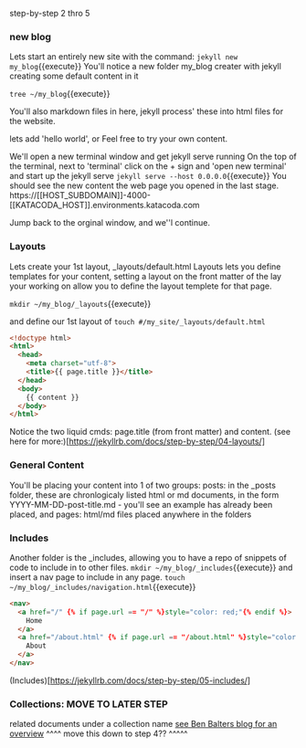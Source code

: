 step-by-step 2 thro 5

### new blog
Lets start an entirely new site with the command:
`jekyll new my_blog`{{execute}}
You'll notice a new folder my_blog creater with jekyll creating some default content in it

`tree ~/my_blog`{{execute}}

You'll also markdown files in here, jekyll process' these into html files for the website.



lets add 'hello world', or Feel free to try your own content.



We'll open a new terminal window and get jekyll serve running
On the top of the terminal, next to 'terminal' click on the + sign and 'open new terminal' 
and start up the jekyll serve
`jekyll serve --host 0.0.0.0`{{execute}}
You should see the new content the web page you opened in the last stage.
https://[[HOST_SUBDOMAIN]]-4000-[[KATACODA_HOST]].environments.katacoda.com

Jump back to the orginal window, and we''l continue.

### Layouts
Lets create your 1st layout, _layouts/default.html
Layouts lets you define templates for your content, setting a layout on the front matter of the lay your working on allow you to define the layout templete for that page.

`mkdir ~/my_blog/_layouts`{{execute}}

and define our 1st layout of 
`touch #/my_site/_layouts/default.html`

```html
<!doctype html>
<html>
  <head>
    <meta charset="utf-8">
    <title>{{ page.title }}</title>
  </head>
  <body>
    {{ content }}
  </body>
</html>
```
Notice the two liquid cmds: page.title (from front matter) and content.
(see here for more:)[https://jekyllrb.com/docs/step-by-step/04-layouts/]



### General Content
You'll be placing your content into 1 of two groups:
posts: in the _posts folder, these are chronlogicaly listed html or md documents, in the form YYYY-MM-DD-post-title.md - you'll see an example has already been placed, and
pages: html/md files placed anywhere in the folders

### Includes
Another folder is the _includes, allowing you to have a repo of snippets of code to include in to other files.
`mkdir ~/my_blog/_includes`{{execute}}
and insert a nav page to include in any page.
`touch ~/my_blog/_includes/navigation.html`{{execute}}
```html
<nav>
  <a href="/" {% if page.url == "/" %}style="color: red;"{% endif %}>
    Home
  </a>
  <a href="/about.html" {% if page.url == "/about.html" %}style="color: red;"{% endif %}>
    About
  </a>
</nav>
```



(Includes)[https://jekyllrb.com/docs/step-by-step/05-includes/]



### Collections: MOVE TO LATER STEP
related documents under a collection name
[see Ben Balters blog for an overview](https://ben.balter.com/2015/02/20/jekyll-collections/)
^^^^  move this  down to step 4??  ^^^^^

